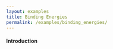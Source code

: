 ```yaml
---
layout: examples
title: Binding Energies
permalink: /examples/binding_energies/
---
```


#### Introduction

